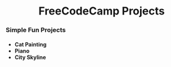<h1 align="center">FreeCodeCamp Projects</h1>
<h3>Simple Fun Projects</h3>
<h4>
  <ul>
    <li>Cat Painting</li>
    <li>Piano</li>
    <li>City Skyline</li>
  </ul>
</h4>

